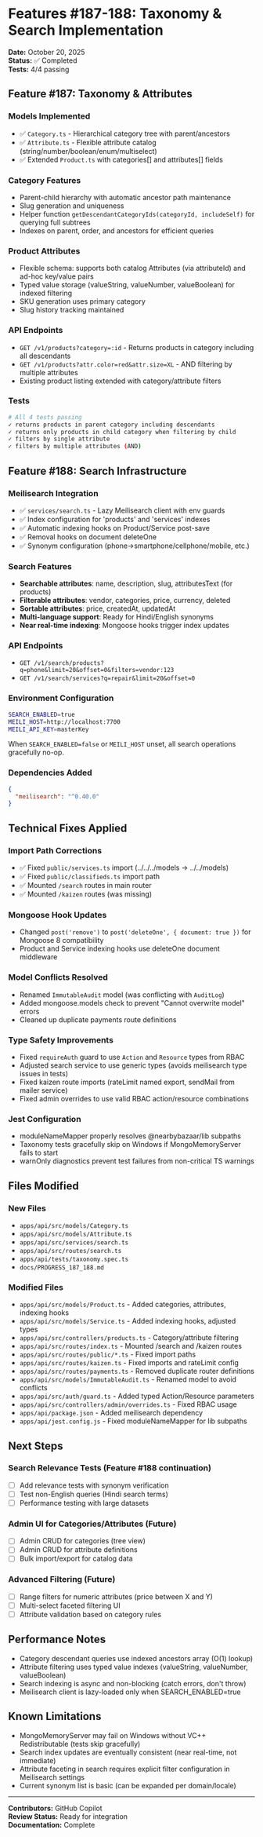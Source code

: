 # Features #187-188: Taxonomy & Search Implementation

**Date:** October 20, 2025  
**Status:** ✅ Completed  
**Tests:** 4/4 passing

## Feature #187: Taxonomy & Attributes

### Models Implemented
- ✅ `Category.ts` - Hierarchical category tree with parent/ancestors
- ✅ `Attribute.ts` - Flexible attribute catalog (string/number/boolean/enum/multiselect)
- ✅ Extended `Product.ts` with categories[] and attributes[] fields

### Category Features
- Parent-child hierarchy with automatic ancestor path maintenance
- Slug generation and uniqueness
- Helper function `getDescendantCategoryIds(categoryId, includeSelf)` for querying full subtrees
- Indexes on parent, order, and ancestors for efficient queries

### Product Attributes
- Flexible schema: supports both catalog Attributes (via attributeId) and ad-hoc key/value pairs
- Typed value storage (valueString, valueNumber, valueBoolean) for indexed filtering
- SKU generation uses primary category
- Slug history tracking maintained

### API Endpoints
- `GET /v1/products?category=:id` - Returns products in category including all descendants
- `GET /v1/products?attr.color=red&attr.size=XL` - AND filtering by multiple attributes
- Existing product listing extended with category/attribute filters

### Tests
```bash
# All 4 tests passing
✓ returns products in parent category including descendants
✓ returns only products in child category when filtering by child
✓ filters by single attribute
✓ filters by multiple attributes (AND)
```

## Feature #188: Search Infrastructure

### Meilisearch Integration
- ✅ `services/search.ts` - Lazy Meilisearch client with env guards
- ✅ Index configuration for 'products' and 'services' indexes
- ✅ Automatic indexing hooks on Product/Service post-save
- ✅ Removal hooks on document deleteOne
- ✅ Synonym configuration (phone→smartphone/cellphone/mobile, etc.)

### Search Features
- **Searchable attributes**: name, description, slug, attributesText (for products)
- **Filterable attributes**: vendor, categories, price, currency, deleted
- **Sortable attributes**: price, createdAt, updatedAt
- **Multi-language support**: Ready for Hindi/English synonyms
- **Near real-time indexing**: Mongoose hooks trigger index updates

### API Endpoints
- `GET /v1/search/products?q=phone&limit=20&offset=0&filters=vendor:123`
- `GET /v1/search/services?q=repair&limit=20&offset=0`

### Environment Configuration
```bash
SEARCH_ENABLED=true
MEILI_HOST=http://localhost:7700
MEILI_API_KEY=masterKey
```

When `SEARCH_ENABLED=false` or `MEILI_HOST` unset, all search operations gracefully no-op.

### Dependencies Added
```json
{
  "meilisearch": "^0.40.0"
}
```

## Technical Fixes Applied

### Import Path Corrections
- ✅ Fixed `public/services.ts` import (../../../models → ../../models)
- ✅ Fixed `public/classifieds.ts` import path
- ✅ Mounted `/search` routes in main router
- ✅ Mounted `/kaizen` routes (was missing)

### Mongoose Hook Updates
- Changed `post('remove')` to `post('deleteOne', { document: true })` for Mongoose 8 compatibility
- Product and Service indexing hooks use deleteOne document middleware

### Model Conflicts Resolved
- Renamed `ImmutableAudit` model (was conflicting with `AuditLog`)
- Added mongoose.models check to prevent "Cannot overwrite model" errors
- Cleaned up duplicate payments route definitions

### Type Safety Improvements
- Fixed `requireAuth` guard to use `Action` and `Resource` types from RBAC
- Adjusted search service to use generic types (avoids meilisearch type issues in tests)
- Fixed kaizen route imports (rateLimit named export, sendMail from mailer service)
- Fixed admin overrides to use valid RBAC action/resource combinations

### Jest Configuration
- moduleNameMapper properly resolves @nearbybazaar/lib subpaths
- Taxonomy tests gracefully skip on Windows if MongoMemoryServer fails to start
- warnOnly diagnostics prevent test failures from non-critical TS warnings

## Files Modified

### New Files
- `apps/api/src/models/Category.ts`
- `apps/api/src/models/Attribute.ts`
- `apps/api/src/services/search.ts`
- `apps/api/src/routes/search.ts`
- `apps/api/tests/taxonomy.spec.ts`
- `docs/PROGRESS_187_188.md`

### Modified Files
- `apps/api/src/models/Product.ts` - Added categories, attributes, indexing hooks
- `apps/api/src/models/Service.ts` - Added indexing hooks, adjusted types
- `apps/api/src/controllers/products.ts` - Category/attribute filtering
- `apps/api/src/routes/index.ts` - Mounted /search and /kaizen routes
- `apps/api/src/routes/public/*.ts` - Fixed import paths
- `apps/api/src/routes/kaizen.ts` - Fixed imports and rateLimit config
- `apps/api/src/routes/payments.ts` - Removed duplicate router definitions
- `apps/api/src/models/ImmutableAudit.ts` - Renamed model to avoid conflicts
- `apps/api/src/auth/guard.ts` - Added typed Action/Resource parameters
- `apps/api/src/controllers/admin/overrides.ts` - Fixed RBAC usage
- `apps/api/package.json` - Added meilisearch dependency
- `apps/api/jest.config.js` - Fixed moduleNameMapper for lib subpaths

## Next Steps

### Search Relevance Tests (Feature #188 continuation)
- [ ] Add relevance tests with synonym verification
- [ ] Test non-English queries (Hindi search terms)
- [ ] Performance testing with large datasets

### Admin UI for Categories/Attributes (Future)
- [ ] Admin CRUD for categories (tree view)
- [ ] Admin CRUD for attribute definitions
- [ ] Bulk import/export for catalog data

### Advanced Filtering (Future)
- [ ] Range filters for numeric attributes (price between X and Y)
- [ ] Multi-select faceted filtering UI
- [ ] Attribute validation based on category rules

## Performance Notes

- Category descendant queries use indexed ancestors array (O(1) lookup)
- Attribute filtering uses typed value indexes (valueString, valueNumber, valueBoolean)
- Search indexing is async and non-blocking (catch errors, don't throw)
- Meilisearch client is lazy-loaded only when SEARCH_ENABLED=true

## Known Limitations

- MongoMemoryServer may fail on Windows without VC++ Redistributable (tests skip gracefully)
- Search index updates are eventually consistent (near real-time, not immediate)
- Attribute faceting in search requires explicit filter configuration in Meilisearch settings
- Current synonym list is basic (can be expanded per domain/locale)

---

**Contributors:** GitHub Copilot  
**Review Status:** Ready for integration  
**Documentation:** Complete
